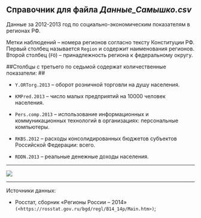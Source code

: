 
## Справочник для файла *Данные_Самышко.csv*

Данные за 2012-2013 год по социально-экономическим показателям в регионах РФ.   

Метки наблюдений – номера регионов согласно тексту Конституции РФ. Первый столбец называется `Region` и содержит наименования регионов. Второй столбец (`FO`) – принадлежность региона к федеральному округу.   

##Столбцы с третьего по седьмой содержат количественные показатели: ##  

* `Y.ORTorg.2013` – оборот розничной торговли на душу населения.   

* `KMPred.2013` – число малых предприятий на 10000 человек населения.   

* `Pers.comp.2013` – использование информационных и коммуникационных технологий в организациях: персональные компьютеры.   

* `RKBS.2012` – расходы консолидированных бюджетов субъектов Российской Федерации: всего.   

* `RDDN.2013` – реальные денежные доходы населения.  

***
[![](//placehold.it/300x300)](https://odessa.net.ua/Media/images/news/facebook/370e8a96153595cea418841d193d9b2a.jpg)
***

Источники данных:   

- Росстат, сборник «Регионы России – 2014» `(<https://rosstat.gov.ru/bgd/regl/B14_14p/Main.htm>)`;   
